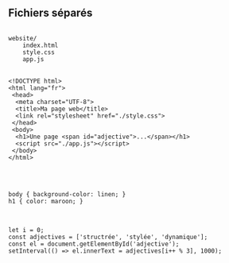 ## Fichiers séparés

<pre><code data-trim data-noescape data-line-numbers="1-4|2|3|4" data-fragment-index="1">
website/
    index.html
    style.css
    app.js
</code></pre>
<div class="r-stack">
    <pre class="fragment fade-in-then-out" data-fragment-index="1">
        <code data-trim data-noescape data-line-numbers="6,10">
&lt;!DOCTYPE html&gt;
&lt;html lang="fr"&gt;
 &lt;head&gt;
  &lt;meta charset="UTF-8"&gt;
  &lt;title&gt;Ma page web&lt;/title&gt;
  &lt;link rel="stylesheet" href="./style.css"&gt;
 &lt;/head&gt;
 &lt;body&gt;
  &lt;h1&gt;Une page &lt;span id="adjective"&gt;...&lt;/span&gt;&lt;/h1&gt;
  &lt;script src="./app.js"&gt;&lt;/script&gt;
 &lt;/body&gt;
&lt;/html&gt;
        </code>
    </pre>
    <pre class="fragment fade-in-then-out" data-fragment-index="2">
        <code data-trim data-noescape data-line-numbers>
body { background-color: linen; }
h1 { color: maroon; }
    </code></pre>
    <pre data-fragment-index="3" class="fragment">
        <code data-trim data-noescape data-line-numbers>
let i = 0;
const adjectives = ['structrée', 'stylée', 'dynamique'];
const el = document.getElementById('adjective');
setInterval(() => el.innerText = adjectives[i++ % 3], 1000);
        </code>
    </pre>
</div>

